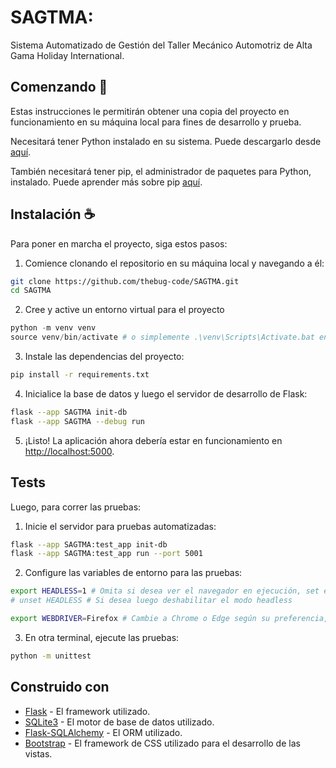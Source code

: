 # SAGTMA:

Sistema Automatizado de Gestión del Taller Mecánico Automotriz de Alta Gama Holiday International.

## Comenzando :rocket:

Estas instrucciones le permitirán obtener una copia del proyecto en funcionamiento en su máquina local para fines de desarrollo y prueba.

Necesitará tener Python instalado en su sistema. Puede descargarlo desde [aquí](https://www.python.org/downloads/).

También necesitará tener pip, el administrador de paquetes para Python, instalado. Puede aprender más sobre pip [aquí](https://pip.pypa.io/en/stable/).

## Instalación :coffee:

Para poner en marcha el proyecto, siga estos pasos:

1. Comience clonando el repositorio en su máquina local y navegando a él:

```bash
git clone https://github.com/thebug-code/SAGTMA.git
cd SAGTMA
```

2. Cree y active un entorno virtual para el proyecto

```powershell
python -m venv venv
source venv/bin/activate # o simplemente .\venv\Scripts\Activate.bat en Windows
```

3. Instale las dependencias del proyecto:

```bash
pip install -r requirements.txt
```

4. Inicialice la base de datos y luego el servidor de desarrollo de Flask:

```bash
flask --app SAGTMA init-db
flask --app SAGTMA --debug run
```

5. ¡Listo! La aplicación ahora debería estar en funcionamiento en <http://localhost:5000>.

## Tests

Luego, para correr las pruebas:

1. Inicie el servidor para pruebas automatizadas:

```bash
flask --app SAGTMA:test_app init-db
flask --app SAGTMA:test_app run --port 5001
```

2. Configure las variables de entorno para las pruebas:

```bash
export HEADLESS=1 # Omita si desea ver el navegador en ejecución, set en Windows
# unset HEADLESS # Si desea luego deshabilitar el modo headless

export WEBDRIVER=Firefox # Cambie a Chrome o Edge según su preferencia, set en Windows
```

3. En otra terminal, ejecute las pruebas:

```bash
python -m unittest
```

## Construido con

- [Flask](https://flask.palletsprojects.com/en/2.0.x/) - El framework utilizado.
- [SQLite3](https://www.sqlite.org/index.html) - El motor de base de datos utilizado.
- [Flask-SQLAlchemy](https://flask-sqlalchemy.palletsprojects.com/en/3.0.x/) - El ORM utilizado.
- [Bootstrap](https://getbootstrap.com/) - El framework de CSS utilizado para el desarrollo de las vistas.
